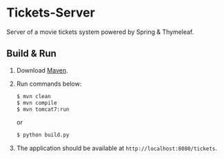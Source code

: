 # Tickets-Server

Server of a movie tickets system powered by Spring & Thymeleaf.

## Build & Run

1. Download [Maven](http://maven.apache.org/download.cgi).

2. Run commands below:

    ```sh
    $ mvn clean
    $ mvn compile
    $ mvn tomcat7:run
    ```

    or

    ```sh
    $ python build.py
    ```

3. The application should be available at `http://localhost:8080/tickets`.

